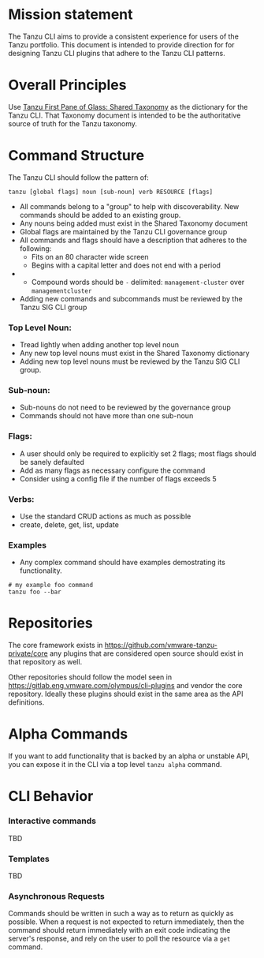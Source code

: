 # Mission statement
The Tanzu CLI aims to provide a consistent experience for users of the Tanzu portfolio.
This document is intended to provide direction for for designing Tanzu CLI plugins
that adhere to the Tanzu CLI patterns.

# Overall Principles

Use [Tanzu First Pane of Glass: Shared Taxonomy](https://docs.google.com/document/d/1K8_p4Ve09AXkFCU5GJNpthYac4L1fSVwfEr5mz-HzYk/edit)
as the dictionary for the Tanzu CLI. That Taxonomy document is intended to be
the authoritative source of truth for the Tanzu taxonomy.

# Command Structure

The Tanzu CLI should follow the pattern of:

```
tanzu [global flags] noun [sub-noun] verb RESOURCE [flags]
```

* All commands belong to a "group" to help with discoverability. New commands
should be added to an existing group.
* Any nouns being added must exist in the Shared Taxonomy document
* Global flags are maintained by the Tanzu CLI governance group
* All commands and flags should have a description that adheres to the following:
  * Fits on an 80 character wide screen
  * Begins with a capital letter and does not end with a period
* * Compound words should be `-` delimited: `management-cluster` over `managementcluster`
* Adding new commands and subcommands must be reviewed by the Tanzu SIG CLI group

### Top Level Noun:
* Tread lightly when adding another top level noun
* Any new top level nouns must exist in the Shared Taxonomy dictionary
* Adding new top level nouns must be reviewed by the Tanzu SIG CLI group.

### Sub-noun:
* Sub-nouns do not need to be reviewed by the governance group
* Commands should not have more than one sub-noun

### Flags:
* A user should only be required to explicitly set 2 flags; most flags should be
 sanely defaulted
* Add as many flags as necessary configure the command
* Consider using a config file if the number of flags exceeds 5

### Verbs:
* Use the standard CRUD actions as much as possible
* create, delete, get, list, update

### Examples
* Any complex command should have examples demostrating its functionality.
```
# my example foo command
tanzu foo --bar
```

# Repositories

The core framework exists in https://github.com/vmware-tanzu-private/core any
plugins that are considered open source should exist in that repository as well.

Other repositories should follow the model seen in
https://gitlab.eng.vmware.com/olympus/cli-plugins and vendor the core repository.
Ideally these plugins should exist in the same area as the API definitions.

# Alpha Commands

If you want to add functionality that is backed by an alpha or unstable API, you
can expose it in the CLI via a top level `tanzu alpha` command.

# CLI Behavior

### Interactive commands
TBD

### Templates
TBD 

### Asynchronous Requests
Commands should be written in such a way as to return as quickly as possible.
When a request is not expected to return immediately,
then the command should return immediately with an exit code indicating the
server's response, and rely on the user to poll
the resource via a `get` command.
